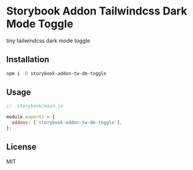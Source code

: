 # Storybook Addon Tailwindcss Dark Mode Toggle
tiny tailwindcss dark mode toggle

## Installation

```sh
npm i -D storybook-addon-tw-dm-toggle
```

## Usage

```js
// .storybook/main.js

module.exports = {
  addons: ['storybook-addon-tw-dm-toggle'],
};
```

## License

MIT
